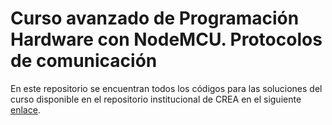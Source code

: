 # Curso avanzado de Programación Hardware con NodeMCU. Protocolos de comunicación

En este repositorio se encuentran todos los códigos para las soluciones del curso disponible en el repositorio institucional de CREA en el siguiente [enlace](https://www.example.com).
